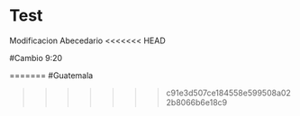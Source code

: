 # Test
Modificacion
Abecedario
<<<<<<< HEAD

#Cambio 9:20

=======
#Guatemala
>>>>>>> c91e3d507ce184558e599508a022b8066b6e18c9
